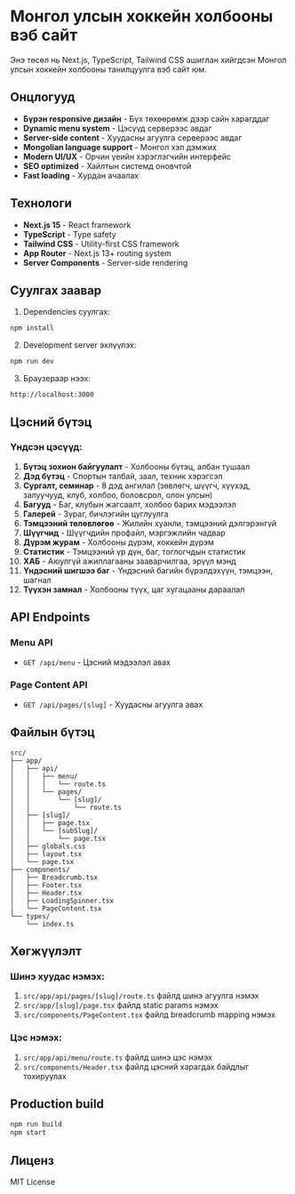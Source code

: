 # Монгол улсын хоккейн холбооны вэб сайт

Энэ төсөл нь Next.js, TypeScript, Tailwind CSS ашиглан хийгдсэн Монгол улсын хоккейн холбооны танилцуулга вэб сайт юм.

## Онцлогууд

- **Бүрэн responsive дизайн** - Бүх төхөөрөмж дээр сайн харагддаг
- **Dynamic menu system** - Цэсүүд серверээс авдаг
- **Server-side content** - Хуудасны агуулга серверээс авдаг
- **Mongolian language support** - Монгол хэл дэмжих
- **Modern UI/UX** - Орчин үеийн хэрэглэгчийн интерфейс
- **SEO optimized** - Хайлтын системд оновчтой
- **Fast loading** - Хурдан ачаалах

## Технологи

- **Next.js 15** - React framework
- **TypeScript** - Type safety
- **Tailwind CSS** - Utility-first CSS framework
- **App Router** - Next.js 13+ routing system
- **Server Components** - Server-side rendering

## Суулгах заавар

1. Dependencies суулгах:
```bash
npm install
```

2. Development server эхлүүлэх:
```bash
npm run dev
```

3. Браузераар нээх:
```
http://localhost:3000
```

## Цэсний бүтэц

### Үндсэн цэсүүд:
1. **Бүтэц зохион байгуулалт** - Холбооны бүтэц, албан тушаал
2. **Дэд бүтэц** - Спортын талбай, заал, техник хэрэгсэл
3. **Сургалт, семинар** - 8 дэд ангилал (зөвлөгч, шүүгч, хүүхэд, залуучууд, клуб, холбоо, боловсрол, олон улсын)
4. **Багууд** - Баг, клубын жагсаалт, холбоо барих мэдээлэл
5. **Галерей** - Зураг, бичлэгийн цуглуулга
6. **Тэмцээний төлөвлөгөө** - Жилийн хуанли, тэмцээний дэлгэрэнгүй
7. **Шүүгчид** - Шүүгчдийн профайл, мэргэжлийн чадвар
8. **Дүрэм журам** - Холбооны дүрэм, хоккейн дүрэм
9. **Статистик** - Тэмцээний үр дүн, баг, тоглогчдын статистик
10. **ХАБ** - Аюулгүй ажиллагааны зааварчилгаа, эрүүл мэнд
11. **Үндэсний шигшээ баг** - Үндэсний багийн бүрэлдэхүүн, тэмцээн, шагнал
12. **Түүхэн замнал** - Холбооны түүх, цаг хугацааны дараалал

## API Endpoints

### Menu API
- `GET /api/menu` - Цэсний мэдээлэл авах

### Page Content API
- `GET /api/pages/[slug]` - Хуудасны агуулга авах

## Файлын бүтэц

```
src/
├── app/
│   ├── api/
│   │   ├── menu/
│   │   │   └── route.ts
│   │   └── pages/
│   │       └── [slug]/
│   │           └── route.ts
│   ├── [slug]/
│   │   ├── page.tsx
│   │   └── [subSlug]/
│   │       └── page.tsx
│   ├── globals.css
│   ├── layout.tsx
│   └── page.tsx
├── components/
│   ├── Breadcrumb.tsx
│   ├── Footer.tsx
│   ├── Header.tsx
│   ├── LoadingSpinner.tsx
│   └── PageContent.tsx
└── types/
    └── index.ts
```

## Хөгжүүлэлт

### Шинэ хуудас нэмэх:
1. `src/app/api/pages/[slug]/route.ts` файлд шинэ агуулга нэмэх
2. `src/app/[slug]/page.tsx` файлд static params нэмэх
3. `src/components/PageContent.tsx` файлд breadcrumb mapping нэмэх

### Цэс нэмэх:
1. `src/app/api/menu/route.ts` файлд шинэ цэс нэмэх
2. `src/components/Header.tsx` файлд цэсний харагдах байдлыг тохируулах

## Production build

```bash
npm run build
npm start
```

## Лиценз

MIT License